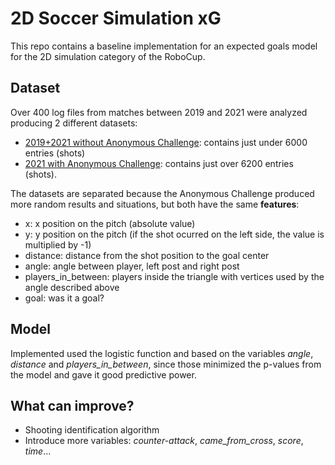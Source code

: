 # 2D Soccer Simulation xG
This repo contains a baseline implementation for an expected goals model for the 2D simulation category of the RoboCup.

## Dataset
Over 400 log files from matches between 2019 and 2021 were analyzed producing 2 different datasets:
* [2019+2021 without Anonymous Challenge](https://github.com/tta13/2D-soccer-simulation-xG/blob/main/database/data/database_2019%2B2021.csv): contains just under 6000 entries (shots)
* [2021 with Anonymous Challenge](https://github.com/tta13/2D-soccer-simulation-xG/blob/main/database/data/database_2021(%2BAnonymousChallenge).csv): contains just over 6200 entries (shots).

The datasets are separated because the Anonymous Challenge produced more random results and situations, but both have the same **features**:
* x: x position on the pitch (absolute value)
* y: y position on the pitch (if the shot ocurred on the left side, the value is multiplied by -1)
* distance: distance from the shot position to the goal center
* angle: angle between player, left post and right post
* players_in_between: players inside the triangle with vertices used by the angle described above
* goal: was it a goal?

## Model
Implemented used the logistic function and based on the variables _angle_, _distance_ and _players_in_between_, since those minimized the p-values from the model and gave it good predictive power.

## What can improve?
* Shooting identification algorithm
* Introduce more variables: _counter-attack_, _came_from_cross_, _score_, _time_...
